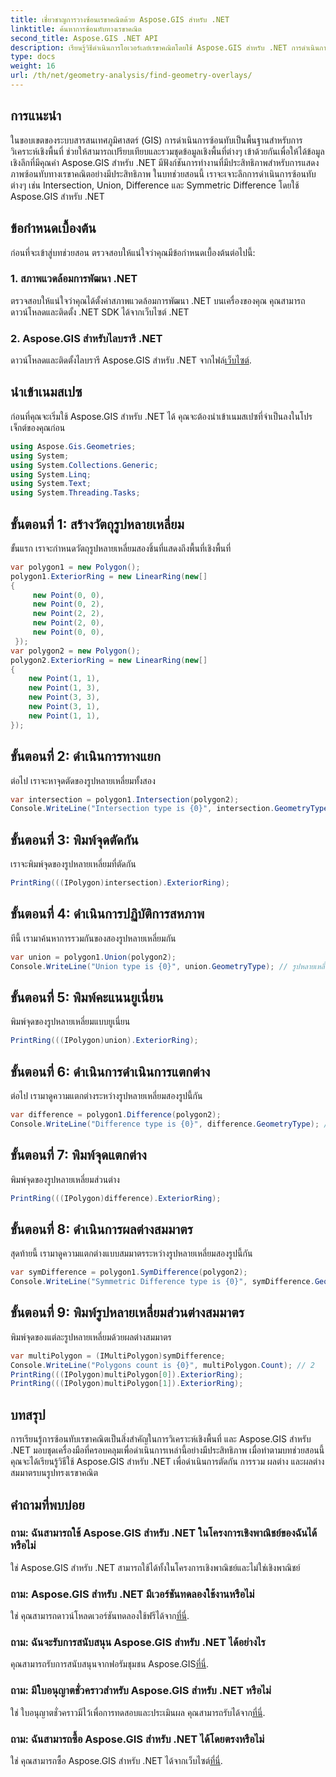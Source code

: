```yaml
---
title: เชี่ยวชาญการวางซ้อนเรขาคณิตด้วย Aspose.GIS สำหรับ .NET
linktitle: ค้นหาการซ้อนทับทางเรขาคณิต
second_title: Aspose.GIS .NET API
description: เรียนรู้วิธีดำเนินการโอเวอร์เลย์เรขาคณิตโดยใช้ Aspose.GIS สำหรับ .NET การดำเนินการทางแยกหลัก สหภาพ ผลต่าง และผลต่างสมมาตร
type: docs
weight: 16
url: /th/net/geometry-analysis/find-geometry-overlays/
---
```

## การแนะนำ
ในขอบเขตของระบบสารสนเทศภูมิศาสตร์ (GIS) การดำเนินการซ้อนทับเป็นพื้นฐานสำหรับการวิเคราะห์เชิงพื้นที่ ช่วยให้สามารถเปรียบเทียบและรวมชุดข้อมูลเชิงพื้นที่ต่างๆ เข้าด้วยกันเพื่อให้ได้ข้อมูลเชิงลึกที่มีคุณค่า Aspose.GIS สำหรับ .NET มีฟังก์ชันการทำงานที่มีประสิทธิภาพสำหรับการแสดงภาพซ้อนทับทางเรขาคณิตอย่างมีประสิทธิภาพ ในบทช่วยสอนนี้ เราจะเจาะลึกการดำเนินการซ้อนทับต่างๆ เช่น Intersection, Union, Difference และ Symmetric Difference โดยใช้ Aspose.GIS สำหรับ .NET
## ข้อกำหนดเบื้องต้น
ก่อนที่จะเข้าสู่บทช่วยสอน ตรวจสอบให้แน่ใจว่าคุณมีข้อกำหนดเบื้องต้นต่อไปนี้:
### 1. สภาพแวดล้อมการพัฒนา .NET
ตรวจสอบให้แน่ใจว่าคุณได้ตั้งค่าสภาพแวดล้อมการพัฒนา .NET บนเครื่องของคุณ คุณสามารถดาวน์โหลดและติดตั้ง .NET SDK ได้จากเว็บไซต์ .NET
### 2. Aspose.GIS สำหรับไลบรารี .NET
 ดาวน์โหลดและติดตั้งไลบรารี Aspose.GIS สำหรับ .NET จากไฟล์[เว็บไซต์](https://releases.aspose.com/gis/net/).
## นำเข้าเนมสเปซ
ก่อนที่คุณจะเริ่มใช้ Aspose.GIS สำหรับ .NET ได้ คุณจะต้องนำเข้าเนมสเปซที่จำเป็นลงในโปรเจ็กต์ของคุณก่อน
```csharp
using Aspose.Gis.Geometries;
using System;
using System.Collections.Generic;
using System.Linq;
using System.Text;
using System.Threading.Tasks;
```

## ขั้นตอนที่ 1: สร้างวัตถุรูปหลายเหลี่ยม
ขั้นแรก เราจะกำหนดวัตถุรูปหลายเหลี่ยมสองชิ้นที่แสดงถึงพื้นที่เชิงพื้นที่
```csharp
var polygon1 = new Polygon();
polygon1.ExteriorRing = new LinearRing(new[]
{
	 new Point(0, 0),
	 new Point(0, 2),
	 new Point(2, 2),
	 new Point(2, 0),
	 new Point(0, 0),
 });
var polygon2 = new Polygon();
polygon2.ExteriorRing = new LinearRing(new[]
{
	new Point(1, 1),
	new Point(1, 3),
	new Point(3, 3),
	new Point(3, 1),
	new Point(1, 1),
});
```
## ขั้นตอนที่ 2: ดำเนินการทางแยก
ต่อไป เราจะหาจุดตัดของรูปหลายเหลี่ยมทั้งสอง
```csharp
var intersection = polygon1.Intersection(polygon2);
Console.WriteLine("Intersection type is {0}", intersection.GeometryType); // รูปหลายเหลี่ยม
```
## ขั้นตอนที่ 3: พิมพ์จุดตัดกัน
เราจะพิมพ์จุดของรูปหลายเหลี่ยมที่ตัดกัน
```csharp
PrintRing(((IPolygon)intersection).ExteriorRing);
```
## ขั้นตอนที่ 4: ดำเนินการปฏิบัติการสหภาพ
ทีนี้ เรามาค้นหาการรวมกันของสองรูปหลายเหลี่ยมกัน
```csharp
var union = polygon1.Union(polygon2);
Console.WriteLine("Union type is {0}", union.GeometryType); // รูปหลายเหลี่ยม
```
## ขั้นตอนที่ 5: พิมพ์คะแนนยูเนี่ยน
พิมพ์จุดของรูปหลายเหลี่ยมแบบยูเนี่ยน
```csharp
PrintRing(((IPolygon)union).ExteriorRing);
```
## ขั้นตอนที่ 6: ดำเนินการดำเนินการแตกต่าง
ต่อไป เรามาดูความแตกต่างระหว่างรูปหลายเหลี่ยมสองรูปนี้กัน
```csharp
var difference = polygon1.Difference(polygon2);
Console.WriteLine("Difference type is {0}", difference.GeometryType); // รูปหลายเหลี่ยม
```
## ขั้นตอนที่ 7: พิมพ์จุดแตกต่าง
พิมพ์จุดของรูปหลายเหลี่ยมส่วนต่าง
```csharp
PrintRing(((IPolygon)difference).ExteriorRing);
```
## ขั้นตอนที่ 8: ดำเนินการผลต่างสมมาตร
สุดท้ายนี้ เรามาดูความแตกต่างแบบสมมาตรระหว่างรูปหลายเหลี่ยมสองรูปนี้กัน
```csharp
var symDifference = polygon1.SymDifference(polygon2);
Console.WriteLine("Symmetric Difference type is {0}", symDifference.GeometryType); // มัลติโพลิกอน
```
## ขั้นตอนที่ 9: พิมพ์รูปหลายเหลี่ยมส่วนต่างสมมาตร
พิมพ์จุดของแต่ละรูปหลายเหลี่ยมด้วยผลต่างสมมาตร
```csharp
var multiPolygon = (IMultiPolygon)symDifference;
Console.WriteLine("Polygons count is {0}", multiPolygon.Count); // 2
PrintRing(((IPolygon)multiPolygon[0]).ExteriorRing);
PrintRing(((IPolygon)multiPolygon[1]).ExteriorRing);
```
## บทสรุป
การเรียนรู้การซ้อนทับเรขาคณิตเป็นสิ่งสำคัญในการวิเคราะห์เชิงพื้นที่ และ Aspose.GIS สำหรับ .NET มอบชุดเครื่องมือที่ครอบคลุมเพื่อดำเนินการเหล่านี้อย่างมีประสิทธิภาพ เมื่อทำตามบทช่วยสอนนี้ คุณจะได้เรียนรู้วิธีใช้ Aspose.GIS สำหรับ .NET เพื่อดำเนินการตัดกัน การรวม ผลต่าง และผลต่างสมมาตรบนรูปทรงเรขาคณิต
## คำถามที่พบบ่อย
### ถาม: ฉันสามารถใช้ Aspose.GIS สำหรับ .NET ในโครงการเชิงพาณิชย์ของฉันได้หรือไม่
ใช่ Aspose.GIS สำหรับ .NET สามารถใช้ได้ทั้งในโครงการเชิงพาณิชย์และไม่ใช่เชิงพาณิชย์
### ถาม: Aspose.GIS สำหรับ .NET มีเวอร์ชันทดลองใช้งานหรือไม่
 ใช่ คุณสามารถดาวน์โหลดเวอร์ชันทดลองใช้ฟรีได้จาก[ที่นี่](https://releases.aspose.com/).
### ถาม: ฉันจะรับการสนับสนุน Aspose.GIS สำหรับ .NET ได้อย่างไร
 คุณสามารถรับการสนับสนุนจากฟอรัมชุมชน Aspose.GIS[ที่นี่](https://forum.aspose.com/c/gis/33).
### ถาม: มีใบอนุญาตชั่วคราวสำหรับ Aspose.GIS สำหรับ .NET หรือไม่
 ใช่ ใบอนุญาตชั่วคราวมีไว้เพื่อการทดสอบและประเมินผล คุณสามารถรับได้จาก[ที่นี่](https://purchase.aspose.com/temporary-license/).
### ถาม: ฉันสามารถซื้อ Aspose.GIS สำหรับ .NET ได้โดยตรงหรือไม่
 ใช่ คุณสามารถซื้อ Aspose.GIS สำหรับ .NET ได้จากเว็บไซต์[ที่นี่](https://purchase.aspose.com/buy).